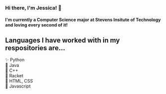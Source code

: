 <h3> Hi there, I'm Jessica! 👋 </h3>
<h4> I'm currently a Computer Science major at Stevens Insitute of Technology and loving every second of it! </h4>

<h2> Languages I have worked with in my respositories are... </h2>

<p>
✨ Python <br>
🌈 Java <br>
🍂 C++ <br>
🌻 Racket <br>
🌲 HTML, CSS <br>
🍄 Javascript <br>
</p>






